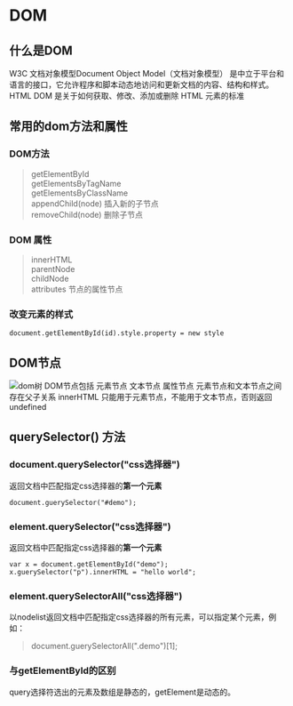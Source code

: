 # DOM
## 什么是DOM
W3C 文档对象模型Document Object Model（文档对象模型） 是中立于平台和语言的接口，它允许程序和脚本动态地访问和更新文档的内容、结构和样式。HTML DOM 是关于如何获取、修改、添加或删除 HTML 元素的标准
## 常用的dom方法和属性
### DOM方法
> getElementById  
> getElementsByTagName  
> getElementsByClassName  
> appendChild(node) 插入新的子节点  
> removeChild(node) 删除子节点  
### DOM 属性
> innerHTML  
> parentNode  
> childNode  
> attributes 节点的属性节点  
### 改变元素的样式
```
document.getElementById(id).style.property = new style
```
## DOM节点
![dom树](https://ws1.sinaimg.cn/large/bcf1f3c9gy1fromhxw3vzj20di07edfr.jpg)
DOM节点包括 元素节点  文本节点  属性节点
元素节点和文本节点之间存在父子关系
innerHTML 只能用于元素节点，不能用于文本节点，否则返回undefined
## querySelector() 方法
### document.querySelector("css选择器")
返回文档中匹配指定css选择器的**第一个元素**
```
document.guerySelector("#demo");
```
### element.querySelector("css选择器")
返回文档中匹配指定css选择器的**第一个元素**
```
var x = document.getElementById("demo");
x.guerySelector("p").innerHTML = "hello world";
```
### element.querySelectorAll("css选择器")
以nodelist返回文档中匹配指定css选择器的所有元素，可以指定某个元素，例如：
> document.guerySelectorAll(".demo")[1];

### 与getElementById的区别
query选择符选出的元素及数组是静态的，getElement是动态的。
